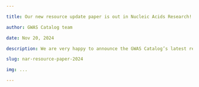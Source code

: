 ```yaml
---

title: Our new resource update paper is out in Nucleic Acids Research!

author: GWAS Catalog team

date: Nov 20, 2024

description: We are very happy to announce the GWAS Catalog’s latest resource update paper in Nucleic Acids Research! We discuss standards for reusability, sustainability and diversity, new software features, and more.... 

slug: nar-resource-paper-2024

img: ...

---
```

